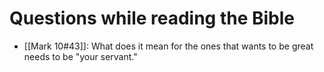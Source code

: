# Questions while reading the Bible
- [[Mark 10#43]]: What does it mean for the ones that wants to be great needs to be "your servant."